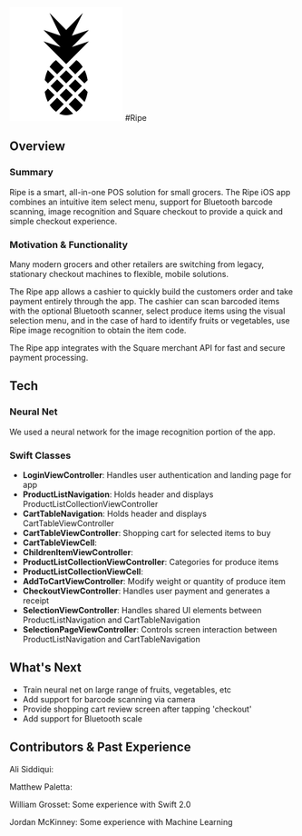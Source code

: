 ![logo](Designs/logo.png)
#Ripe
## Overview

### Summary
Ripe is a smart, all-in-one POS solution for small grocers. The Ripe iOS app combines an intuitive item select menu, support for Bluetooth barcode scanning, image recognition and Square checkout to provide a quick and simple checkout experience.

### Motivation & Functionality
Many modern grocers and other retailers are switching from legacy, stationary checkout machines to flexible, mobile solutions.

The Ripe app allows a cashier to quickly build the customers order and take payment entirely through the app. The cashier can scan barcoded items with the optional Bluetooth scanner, select produce items using the visual selection menu, and in the case of hard to identify fruits or vegetables, use Ripe image recognition to obtain the item code.

The Ripe app integrates with the Square merchant API for fast and secure payment processing.

## Tech

### Neural Net
We used a neural network for the image recognition portion of the app.

### Swift Classes
* **LoginViewController**: Handles user authentication and landing page for app
* **ProductListNavigation**: Holds header and displays ProductListCollectionViewController
* **CartTableNavigation**: Holds header and displays CartTableViewController
* **CartTableViewController**: Shopping cart for selected items to buy
* **CartTableViewCell**: <not sure>
* **ChildrenItemViewController**: <not sure>
* **ProductListCollectionViewController**: Categories for produce items
* **ProductListCollectionViewCell**: <not sure>
* **AddToCartViewController**: Modify weight or quantity of produce item
* **CheckoutViewController**: Handles user payment and generates a receipt
* **SelectionViewController**: Handles shared UI elements between ProductListNavigation and CartTableNavigation
* **SelectionPageViewController**: Controls screen interaction between ProductListNavigation and CartTableNavigation

## What's Next
* Train neural net on large range of fruits, vegetables, etc
* Add support for barcode scanning via camera
* Provide shopping cart review screen after tapping 'checkout'
* Add support for Bluetooth scale

## Contributors & Past Experience
Ali Siddiqui:

Matthew Paletta:

William Grosset: Some experience with Swift 2.0

Jordan McKinney: Some experience with Machine Learning
